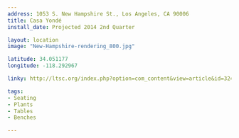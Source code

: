 ```yaml
---
address: 1053 S. New Hampshire St., Los Angeles, CA 90006
title: Casa Yondé
install_date: Projected 2014 2nd Quarter

layout: location
image: "New-Hampshire-rendering_800.jpg"

latitude: 34.051177
longitude: -118.292967

linky: http://ltsc.org/index.php?option=com_content&view=article&id=324

tags:	
- Seating
- Plants
- Tables
- Benches

---
```

